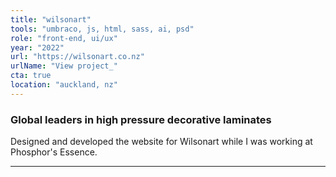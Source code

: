```yaml
---
title: "wilsonart"
tools: "umbraco, js, html, sass, ai, psd"
role: "front-end, ui/ux"
year: "2022"
url: "https://wilsonart.co.nz"
urlName: "View project_"
cta: true
location: "auckland, nz"
---
```


### Global leaders in high pressure decorative laminates

Designed and developed the website for Wilsonart while I was working at Phosphor's Essence.

---

